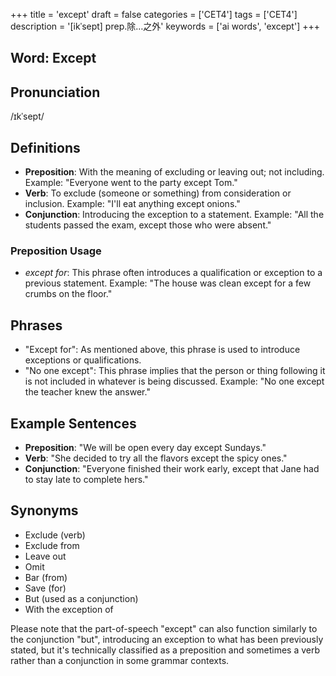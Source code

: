 +++
title = 'except'
draft = false
categories = ['CET4']
tags = ['CET4']
description = '[ikˈsept] prep.除…之外'
keywords = ['ai words', 'except']
+++

## Word: Except

## Pronunciation
/ɪkˈsept/

## Definitions
- **Preposition**: With the meaning of excluding or leaving out; not including. Example: "Everyone went to the party except Tom."
- **Verb**: To exclude (someone or something) from consideration or inclusion. Example: "I'll eat anything except onions."
- **Conjunction**: Introducing the exception to a statement. Example: "All the students passed the exam, except those who were absent."

### Preposition Usage
- _except for_: This phrase often introduces a qualification or exception to a previous statement. Example: "The house was clean except for a few crumbs on the floor."

## Phrases
- "Except for": As mentioned above, this phrase is used to introduce exceptions or qualifications.
- "No one except": This phrase implies that the person or thing following it is not included in whatever is being discussed. Example: "No one except the teacher knew the answer."

## Example Sentences
- **Preposition**: "We will be open every day except Sundays."
- **Verb**: "She decided to try all the flavors except the spicy ones."
- **Conjunction**: "Everyone finished their work early, except that Jane had to stay late to complete hers."

## Synonyms
- Exclude (verb)
- Exclude from
- Leave out
- Omit
- Bar (from)
- Save (for)
- But (used as a conjunction)
- With the exception of

Please note that the part-of-speech "except" can also function similarly to the conjunction "but", introducing an exception to what has been previously stated, but it's technically classified as a preposition and sometimes a verb rather than a conjunction in some grammar contexts.
